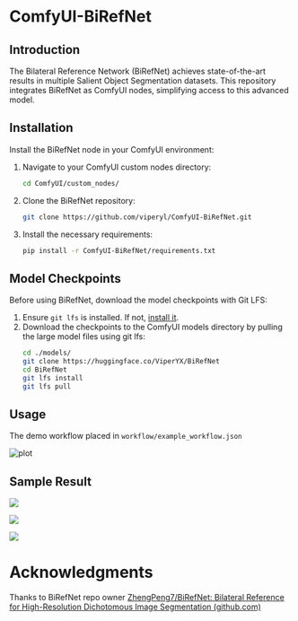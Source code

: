 # ComfyUI-BiRefNet

## Introduction

The Bilateral Reference Network (BiRefNet) achieves state-of-the-art results in multiple Salient Object Segmentation datasets. This repository integrates BiRefNet as ComfyUI nodes, simplifying access to this advanced model.

## Installation

Install the BiRefNet node in your ComfyUI environment:

1. Navigate to your ComfyUI custom nodes directory:
   ```bash
   cd ComfyUI/custom_nodes/
   ```
2. Clone the BiRefNet repository:
   ```bash
   git clone https://github.com/viperyl/ComfyUI-BiRefNet.git
   ```
3. Install the necessary requirements:
   ```bash
   pip install -r ComfyUI-BiRefNet/requirements.txt
   ```

## Model Checkpoints

Before using BiRefNet, download the model checkpoints with Git LFS:

1. Ensure `git lfs` is installed. If not, [install it](https://git-lfs.github.com/).
2. Download the checkpoints to the ComfyUI models directory by pulling the large model files using git lfs:
   ```bash
   cd ./models/
   git clone https://huggingface.co/ViperYX/BiRefNet
   cd BiRefNet
   git lfs install
   git lfs pull
   ```

## Usage

The demo workflow placed in `workflow/example_workflow.json`

![plot](./assets/Screenshot-2024-03-21-at-19.26.21.png)

## Sample Result

![](./assets/00.jpg)

![](./assets/01.jpg)

![](./assets/02.jpg)

# Acknowledgments

Thanks to BiRefNet repo owner [ZhengPeng7/BiRefNet: Bilateral Reference for High-Resolution Dichotomous Image Segmentation (github.com)](https://github.com/zhengpeng7/birefnet)

